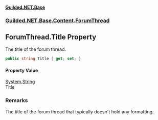 
#### [Guilded.NET.Base](Guilded_NET_Base 'Guilded.NET.Base')
### [Guilded.NET.Base.Content](Guilded_NET_Base#Guilded_NET_Base_Content 'Guilded.NET.Base.Content').[ForumThread](ForumThread 'Guilded.NET.Base.Content.ForumThread')
## ForumThread.Title Property

The title of the forum thread.
```csharp
public string Title { get; set; }
```


#### Property Value
[System.String](https://docs.microsoft.com/en-us/dotnet/api/System.String 'System.String')  
Title

### Remarks
  
The title of the forum thread that typically doesn't hold any formatting.
